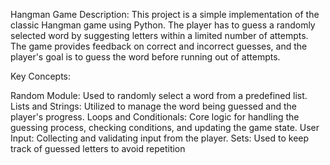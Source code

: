 Hangman Game
Description:
This project is a simple implementation of the classic Hangman game using Python.
The player has to guess a randomly selected word by suggesting letters within a limited number of attempts. The game provides 
feedback on correct and incorrect guesses, and the player's goal is to guess the word before running out of attempts.

Key Concepts:

Random Module: Used to randomly select a word from a predefined list.
Lists and Strings: Utilized to manage the word being guessed and the player's progress.
Loops and Conditionals: Core logic for handling the guessing process, checking conditions, and updating the game state.
User Input: Collecting and validating input from the player.
Sets: Used to keep track of guessed letters to avoid repetition
